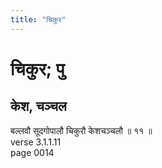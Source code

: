 ```yaml
---
title: "चिकुर"
---
```


# चिकुर; पु
## केश, चञ्चल
बल्लवौ सूदगोपालौ चिकुरौ केशचञ्चलौ ॥ ११ ॥<br />verse 3.1.1.11<br />page 0014

